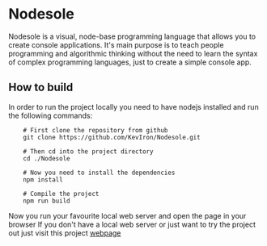 # Nodesole

Nodesole is a visual, node-base programming language that allows you to create console applications. It's main purpose is to teach people programming and algorithmic thinking without the need to learn the syntax of complex programming languages, just to create a simple console app.

## How to build

In order to run the project locally you need to have nodejs installed and run the following commands:
```console
    # First clone the repository from github
    git clone https://github.com/KevIron/Nodesole.git

    # Then cd into the project directory
    cd ./Nodesole

    # Now you need to install the dependencies
    npm install

    # Compile the project
    npm run build
```
Now you run your favourite local web server and open the page in your browser
If you don't have a local web server or just want to try the project out just visit this project [webpage](https://nodesole.netlify.app)
